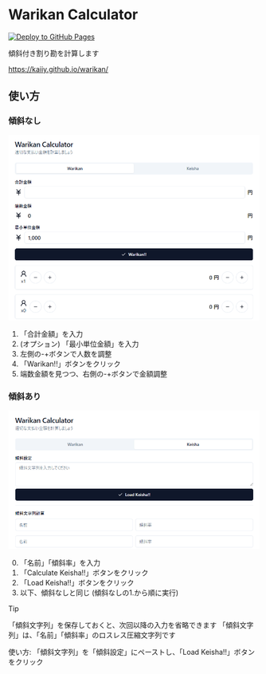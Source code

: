 # Warikan Calculator

[![Deploy to GitHub Pages](https://github.com/kaiiy/warikan/actions/workflows/deploy.yml/badge.svg)](https://github.com/kaiiy/warikan/actions/workflows/deploy.yml)

傾斜付き割り勘を計算します

https://kaiiy.github.io/warikan/

## 使い方

### 傾斜なし

![warikan](./img/screenshort_warikan.png)

1. 「合計金額」を入力
2. (オプション) 「最小単位金額」を入力
3. 左側の-+ボタンで人数を調整
4. 「Warikan!!」ボタンをクリック
5. 端数金額を見つつ、右側の-+ボタンで金額調整

### 傾斜あり

![keisha](./img/screenshort_keisha.png)

0. 「名前」「傾斜率」を入力
1. 「Calculate Keisha!!」ボタンをクリック
3. 「Load Keisha!!」ボタンをクリック
4. 以下、傾斜なしと同じ (傾斜なしの1.から順に実行)

> [!TIP]
> 「傾斜文字列」を保存しておくと、次回以降の入力を省略できます
> 「傾斜文字列」は、「名前」「傾斜率」のロスレス圧縮文字列です
>
> 使い方: 「傾斜文字列」を「傾斜設定」にペーストし、「Load Keisha!!」ボタンをクリック
